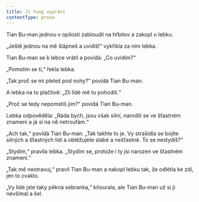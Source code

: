 ```yaml
---
title: Ji Yung vypráví
contentType: prose
---
```


<section>

Tian Bu-man jednou v opilosti zabloudil na hřbitov a zakopl o lebku.

„Ještě jednou na mě šlápneš a uvidíš!“ vykřikla za ním lebka.

Tian Bu-man se k lebce vrátil a povídá: „Co uvidím?“

„Pomstím se ti,“ řekla lebka.

„Tak proč se mi pleteš pod nohy?“ povídá Tian Bu-man.

A lebka na to plačtivě: „Zlí lidé mě tu pohodili.“

„Proč se tedy nepomstíš jim?“ povídá Tian Bu-man.

Lebka odpověděla: „Ráda bych, jsou však silní, narodili se ve šťastném znamení a já si na ně netroufám.“

„Ach tak,“ povídá Tian Bu-man. „Tak takhle to je. Vy strašidla se bojíte silných a šťastných lidí a obtěžujete slabé a nešťastné. To se nestydíš?“

„Stydím,“ pravila lebka. „Stydím se, protože i ty jsi narozen ve šťastném znamení.“

„Tak mě neotravuj,“ pravil Tian Bu-man a nakopl lebku tak, že odlétla ke zdi, jen to cvaklo.

„Vy lidé jste taky pěkná sebranka,“ kňourala, ale Tian Bu-man už si jí nevšímal a šel.

</section>
